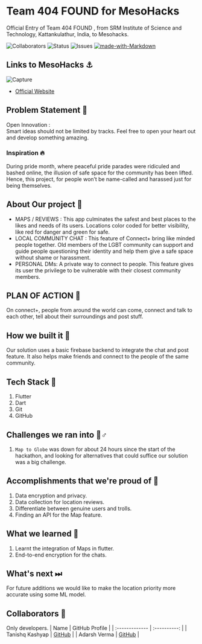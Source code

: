 # Team 404 FOUND for MesoHacks 
 
Official Entry of Team 404 FOUND , from SRM Institute of Science and Technology, Kattankulathur, India, to Mesohacks. <br>
 
![Collaborators](https://img.shields.io/badge/collaborators-2-red)
![Status](https://img.shields.io/badge/status-done-green)
![Issues](https://img.shields.io/badge/issues-0-blue)
[![made-with-Markdown](https://img.shields.io/badge/Made%20with-Markdown-1f425f.svg)](http://commonmark.org)

 
## Links to MesoHacks ⚓
![Capture](https://www.mesohacks.co/android-chrome-512x512.png)
- [Official Website](https://www.mesohacks.co/)
 
 
## Problem Statement 🚧
Open Innovation : <br>
Smart ideas should not be limited by tracks. Feel free to open your heart out and develop something amazing.
 
 
### Inspiration 🔥
During pride month, where peaceful pride parades were ridiculed and bashed online, the illusion of safe space for the community has been lifted.
Hence, this project, for people won’t be name-called and harassed just for being themselves.

 
## About Our project 🔧
- MAPS / REVIEWS : This app culminates the safest and best places to the likes and needs of its users.
     Locations color coded for better visibility, like red for danger and green for safe.
- LOCAL COMMUNITY CHAT : This feature of Connect+ bring like minded people together. Old members of the LGBT community can support and guide people questioning their identity and help them give a safe space without shame or harassment.
- PERSONAL DMs: A private way to connect to people. This feature gives its user the privilege to be vulnerable with their closest community members.
 
 
## PLAN OF ACTION 🚨
On connect+, people from around the world can come, connect and talk to each other, tell about their surroundings and post stuff.
 
 
## How we built it 🔧
 
Our solution uses a basic firebase backend to integrate the chat and post feature. It also helps make friends and connect to the people of the same community.
 
## Tech Stack 🔨
1. Flutter
2. Dart
3. Git
4. GitHub
 
## Challenges we ran into 🏃♂️
 
1. `Map to Globe` was down for about 24 hours since the start of the hackathon, and looking for alternatives that could suffice our solution was a big challenge. 
 
## Accomplishments that we're proud of 🏅
1. Data encryption and privacy.
2. Data collection for location reviews.
3. Differentiate between genuine users and trolls.
4. Finding an API for the Map feature.

 
## What we learned 🧠
1. Learnt the integration of Maps in flutter.
2. End-to-end encryption for the chats.
 
## What's next ⏭
 For future additions we would like to make the location priority more accurate using some ML model.
 
## Collaborators 🤖
 
Only developers.
| Name      | GitHub Profile     |
| :------------- | :----------: |
|  Tanishq Kashyap   | [GitHub](https://www.github.com/Tanishq2505) |
|  Adarsh Verma   | [GitHub](https://github.com/adarshverma2002) |
 

